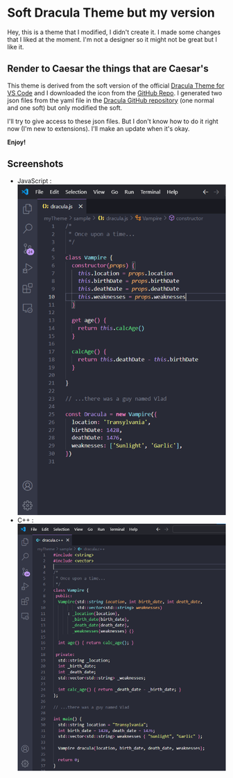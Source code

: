 # Soft Dracula Theme but my version

Hey, this is a theme that I modified, I didn't create it. I made some changes that I liked at the moment. I'm not a designer so it might not be great but I like it.

## Render to Caesar the things that are Caesar's

This theme is derived from the soft version of the official [Dracula Theme for VS Code](https://draculatheme.com/visual-studio-code) and I downloaded the icon from the [GitHub Repo](https://github.com/dracula/visual-studio-code/blob/master/icon.png). I generated two json files from the yaml file in the [Dracula GitHub repository](https://github.com/dracula/visual-studio-code) (one normal and one soft) but only modified the soft.

I'll try to give access to these json files. But I don't know how to do it right now (I'm new to extensions). I'll make an update when it's okay.

**Enjoy!**

## Screenshots

* JavaScript : ![screenshot](./screenshots/jsScreen.png)
* C++ : ![screenshot](./screenshots/cppScreen.png)


